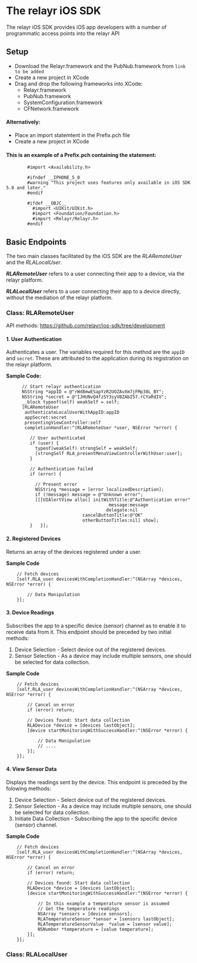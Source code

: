 # The relayr iOS SDK 

The relayr iOS SDK provides iOS app developers with a number of programmatic access points into the relayr API

## Setup

* Download the Relayr.framework and the PubNub.framework from `link to be added`
* Create a new project in XCode
* Drag and drop the following frameworks into XCode:
	* Relayr.framework
	* PubNub.framework
	* SystemConfiguration.framework
	* CFNetwork.framework

#### Alternatively:

* Place an import statemtent in the Prefix.pch file
* Create a new project in XCode

#### This is an example of a Prefix.pch containing the statement:

	
			
			#import <Availability.h>
		
			#ifndef __IPHONE_5_0
			#warning "This project uses features only available in iOS SDK 5.0 and later."
			#endif
			
			#ifdef __OBJC__
			  #import <UIKit/UIKit.h>
			  #import <Foundation/Foundation.h>
			  #import <Relayr/Relayr.h>
			#endif
	
## Basic Endpoints

The two main classes facilitated by the iOS SDK are the _RLARemoteUser_ and the _RLALocalUser_.

**_RLARemoteUser_** refers to a user connecting their app to a device, via the relayr platform.

**_RLALocalUser_**  refers to a user connecting their app to a device directly, without the mediation of the relayr platform.
 
### Class: RLARemoteUser

API methods: https://github.com/relayr/ios-sdk/tree/development

#### 1. User Authentication

Authenticates a user. The variables required for this method are the `appID` and `secret`. These are attributed to the application during its registration on the relayr platform.


**Sample Code:**



		  // Start relayr authentication
		  NSString *appID = @"rWd8mwESapYzR2UOZAvXm7jFMp38L_BY";
		  NSString *secret = @"IJHUNvQ4fzSY3syVBZAbI57.rCYaRdIV";
		  __block typeof(self) weakSelf = self;
		  [RLARemoteUser
		   authenticateLocalUserWithAppID:appID
		   appSecret:secret
		   presentingViewController:self
		   completionHandler:^(RLARemoteUser *user, NSError *error) {
		     
		     // User authenticated
		     if (user) {
		       typeof(weakSelf) strongSelf = weakSelf;
		       [strongSelf RLA_presentMenuViewControllerWithUser:user];
		     }
		     
		     // Authentication failed
		     if (error) {
		       
		       // Present error
		       NSString *message = [error localizedDescription];
		       if (!message) message = @"Unknown error";
		       [[[UIAlertView alloc] initWithTitle:@"Authentication error"
		                                   message:message
		                                  delegate:nil
		                         cancelButtonTitle:@"OK"
		                         otherButtonTitles:nil] show];
		     }   }];
   
   



#### 2. Registered Devices

Returns an array of the devices registered under a user. 


**Sample Code**

		// Fetch devices
	    [self.RLA_user devicesWithCompletionHandler:^(NSArray *devices, NSError *error) {
	    
	    	// Data Manipulation
	    }];




#### 3. Device Readings

Subscribes the app to a specific device (sensor) channel as to enable it to receive data from it. This endpoint should be preceded by two initial methods:

1. Device Selection - Select device out of the registered devices.
2. Sensor Selection - As a device may include multiple sensors, one should be selected for data collection.

**Sample Code**
		
		// Fetch devices
	    [self.RLA_user devicesWithCompletionHandler:^(NSArray *devices, NSError *error) {
	    
	    	// Cancel on error
	    	if (error) return;
	    
	    	// Devices found: Start data collection
			RLADevice *device = [devices lastObject];
		    [device startMonitoringWithSuccessHandler:^(NSError *error) {
	
				// Data Manipulation
				// ....
		    }];
	    }];



#### 4. View Sensor Data

Displays the readings sent by the device. This endpoint is preceded by the folowing methods:

1. Device Selection - Select device out of the registered devices.
2. Sensor Selection - As a device may include multiple sensors, one should be selected for data collection.
3. Initiate Data Collection - Subscribing the app to the specific device (sensor) channel.


**Sample Code**
	
		// Fetch devices
	    [self.RLA_user devicesWithCompletionHandler:^(NSArray *devices, NSError *error) {
	    
	    	// Cancel on error
	    	if (error) return;
	    
	    	// Devices found: Start data collection
			RLADevice *device = [devices lastObject];
		    [device startMonitoringWithSuccessHandler:^(NSError *error) {
				
				// In this example a temperature sensor is assumed
				// Get the temperature readings
				NSArray *sensors = [device sensors];
				RLATemperatureSensor *sensor = [sensors lastObject];
				RLATemperatureSensorValue  *value = [sensor value];
				NSNumber *temperature = [value temperature];
		    }];
	    }];

### Class: RLALocalUser


